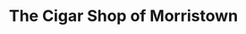 ---
title: "The Cigar Shop of Morristown"
url: /morristown/the-cigar-shop-of-morristown/
shop: tobacco
---